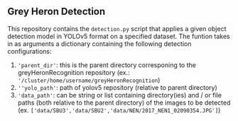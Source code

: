 ## Grey Heron Detection

This repository contains the `detection.py` script that applies a given object detection model in YOLOv5 format on a specified dataset.
The funtion takes in as arguments a dictionary containing the following detection configurations:
1. `'parent_dir'`: this is the parent directory corresponing to the greyHeronRecognition repository (ex.: `'/cluster/home/username/greyHeronRecognition`)
2. `''yolo_path'`: path of yolov5 repository (relative to parent directory)
3. `'data_path'`: can be string or list containing directory(ies) and / or file paths (both relative to the parent directory) of the images to be detected (ex. `['data/SBU3','data/SBU2','data/NEN/2017_NEN1_02090354.JPG']`)
